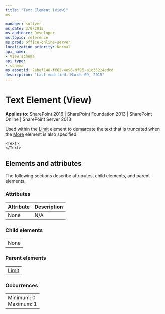 ```yaml
---
title: "Text Element (View)"
ms.

manager: soliver
ms.date: 3/9/2015
ms.audience: Developer
ms.topic: reference
ms.prod: office-online-server
localization_priority: Normal
api_name:
- View schema
api_type:
- schema
ms.assetid: 2ebef148-ff62-4e96-9f95-a1c35224edcd
description: "Last modified: March 09, 2015"
---
```


# Text Element (View)

 
  
 **Applies to:** SharePoint 2016 | SharePoint Foundation 2013 | SharePoint Online | SharePoint Server 2013
  
Used within the [Limit](limit-element-view.md) element to demarcate the text that is truncated when the [More](more-element-view.md) element is also specified. 
  
```
<Text>
</Text>
```

## Elements and attributes

The following sections describe attributes, child elements, and parent elements.

### Attributes

|**Attribute**|**Description**|
|:-----|:-----|
|None  <br/> |N/A  <br/> |
   
### Child elements

||
|:-----|
|None |
   
### Parent elements

||
|:-----|
|[Limit](limit-element-view.md)|
   
### Occurrences

||
|:-----|
|Minimum: 0  <br/> Maximum: 1  <br/> |
   

